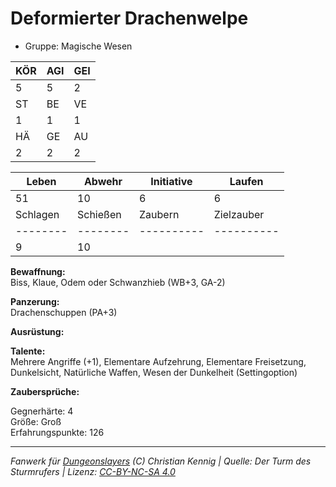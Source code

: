 # Deformierter Drachenwelpe  
- Gruppe: Magische Wesen  

| KÖR | AGI | GEI |  
| --- | --- | --- |  
| 5   | 5   | 2   |
| ST  | BE  | VE  |  
| 1   | 1   | 1   |
| HÄ  | GE  | AU  |  
| 2   | 2   | 2   |


| Leben    | Abwehr   | Initiative | Laufen     |
| -------- | -------- | ---------- | ---------- |
| 51       | 10       | 6          | 6          |
| Schlagen | Schießen | Zaubern    | Zielzauber |
| -------- | -------- | ---------- | ---------- |
| 9        | 10       |            |            |

**Bewaffnung:**  
Biss, Klaue, Odem oder Schwanzhieb (WB+3, GA-2)

**Panzerung:**  
Drachenschuppen (PA+3)

**Ausrüstung:**  


**Talente:**  
Mehrere Angriffe (+1), Elementare Aufzehrung, Elementare Freisetzung, Dunkelsicht, Natürliche Waffen, Wesen der Dunkelheit (Settingoption)

**Zaubersprüche:**  


Gegnerhärte: 4  
Größe: Groß  
Erfahrungspunkte: 126  



___
*Fanwerk für [Dungeonslayers](https://www.dungeonslayers.net/) (C) Christian Kennig | Quelle: Der Turm des Sturmrufers | Lizenz: [CC-BY-NC-SA 4.0](https://creativecommons.org/licenses/by-nc-sa/4.0/deed.de)*